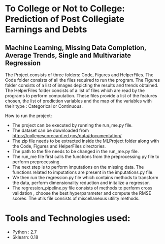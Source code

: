 # To College or Not to College: Prediction of Post Collegiate Earnings and Debts

## Machine Learning, Missing Data Completion, Average Trends, Single and Multivariate Regression

The Project consists of three folders: Code, Figures and HelperFiles. The Code folder consists of all the files required to run the program. The Figures folder consists of a list of images depicting the results and trends obtained. The HelperFiles folder consists of a list of files which are read by the programs to perform computation. These files provide a list of the features chosen, the list of prediction variables and the map of the variables with their type : Categorical or Continuous.

How to run the project: 
- The project can be executed by running the run_me.py file.
- The dataset can be downloaded from https://collegescorecard.ed.gov/data/documentation/
- The zip file needs to be extracted inside the MLProject folder along with the Code, Figures and HelperFiles directories. 
- The path to the file needs to be changed in the run_me.py file. 
- The run_me file first calls the functions from the preprocessing.py file to perform preprocessing. 
- The next step is to perform imputations on the missing data. 
The functions related to imputations are present in the imputations.py file. 
- We then run the regression.py file which contains methods to transform the data, perform dimensionality reduction and initalize a regressor. 
- The regression_pipeline.py file consists of methods to perform cross validation , choose the best hyperparameter and compute the RMSE scores. The utils file consists of miscellaneous utility methods.

# Tools and Technologies used:
- Python : 2.7
- Sklearn: 0.18 
